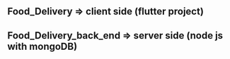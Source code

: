 
## Food_Delivery => client side (flutter project)

## Food_Delivery_back_end => server side (node js with mongoDB)
